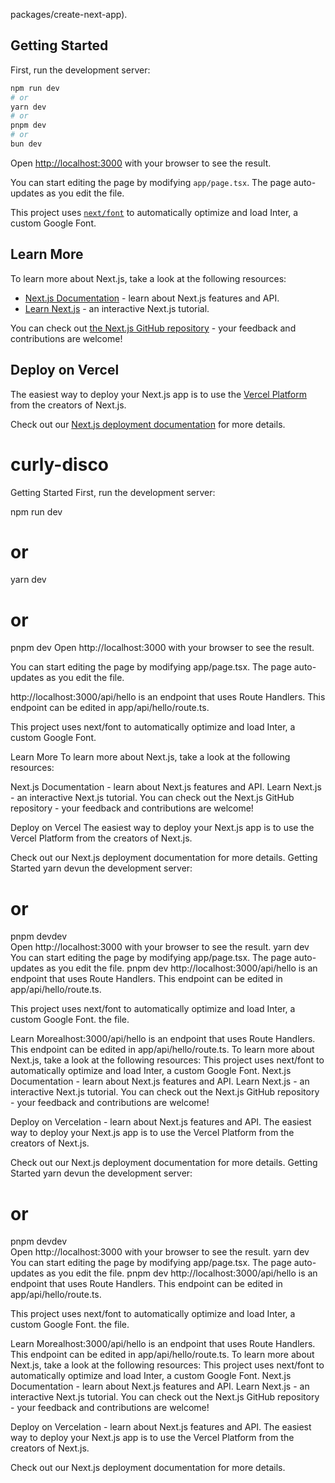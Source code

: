 packages/create-next-app).

## Getting Started

First, run the development server:

```bash
npm run dev
# or
yarn dev
# or
pnpm dev
# or
bun dev
```

Open [http://localhost:3000](http://localhost:3000) with your browser to see the result.

You can start editing the page by modifying `app/page.tsx`. The page auto-updates as you edit the file.

This project uses [`next/font`](https://nextjs.org/docs/basic-features/font-optimization) to automatically optimize and load Inter, a custom Google Font.

## Learn More

To learn more about Next.js, take a look at the following resources:

- [Next.js Documentation](https://nextjs.org/docs) - learn about Next.js features and API.
- [Learn Next.js](https://nextjs.org/learn) - an interactive Next.js tutorial.

You can check out [the Next.js GitHub repository](https://github.com/vercel/next.js/) - your feedback and contributions are welcome!

## Deploy on Vercel

The easiest way to deploy your Next.js app is to use the [Vercel Platform](https://vercel.com/new?utm_medium=default-template&filter=next.js&utm_source=create-next-app&utm_campaign=create-next-app-readme) from the creators of Next.js.

Check out our [Next.js deployment documentation](https://nextjs.org/docs/deployment) for more details.
# curly-disco
Getting Started
First, run the development server:

npm run dev
# or
yarn dev
# or
pnpm dev
Open http://localhost:3000 with your browser to see the result.

You can start editing the page by modifying app/page.tsx. The page auto-updates as you edit the file.

http://localhost:3000/api/hello is an endpoint that uses Route Handlers. This endpoint can be edited in app/api/hello/route.ts.

This project uses next/font to automatically optimize and load Inter, a custom Google Font.

Learn More
To learn more about Next.js, take a look at the following resources:

Next.js Documentation - learn about Next.js features and API.
Learn Next.js - an interactive Next.js tutorial.
You can check out the Next.js GitHub repository - your feedback and contributions are welcome!

Deploy on Vercel
The easiest way to deploy your Next.js app is to use the Vercel Platform from the creators of Next.js.

Check out our Next.js deployment documentation for more details.
Getting Started
yarn devun the development server:
# or                                            
pnpm devdev                              
Open http://localhost:3000 with your browser to see the result.
yarn dev
You can start editing the page by modifying app/page.tsx. The page auto-updates as you edit the file.
pnpm dev
http://localhost:3000/api/hello is an endpoint that uses Route Handlers. This endpoint can be edited in app/api/hello/route.ts.

This project uses next/font to automatically optimize and load Inter, a custom Google Font. the file.

Learn Morealhost:3000/api/hello is an endpoint that uses Route Handlers. This endpoint can be edited in app/api/hello/route.ts.
To learn more about Next.js, take a look at the following resources:
This project uses next/font to automatically optimize and load Inter, a custom Google Font.
Next.js Documentation - learn about Next.js features and API.
Learn Next.js - an interactive Next.js tutorial.
You can check out the Next.js GitHub repository - your feedback and contributions are welcome!

Deploy on Vercelation - learn about Next.js features and API.
The easiest way to deploy your Next.js app is to use the Vercel Platform from the creators of Next.js.

Check out our Next.js deployment documentation for more details.
Getting Started
yarn devun the development server:
# or                                            
pnpm devdev                              
Open http://localhost:3000 with your browser to see the result.
yarn dev
You can start editing the page by modifying app/page.tsx. The page auto-updates as you edit the file.
pnpm dev
http://localhost:3000/api/hello is an endpoint that uses Route Handlers. This endpoint can be edited in app/api/hello/route.ts.

This project uses next/font to automatically optimize and load Inter, a custom Google Font. the file.

Learn Morealhost:3000/api/hello is an endpoint that uses Route Handlers. This endpoint can be edited in app/api/hello/route.ts.
To learn more about Next.js, take a look at the following resources:
This project uses next/font to automatically optimize and load Inter, a custom Google Font.
Next.js Documentation - learn about Next.js features and API.
Learn Next.js - an interactive Next.js tutorial.
You can check out the Next.js GitHub repository - your feedback and contributions are welcome!

Deploy on Vercelation - learn about Next.js features and API.
The easiest way to deploy your Next.js app is to use the Vercel Platform from the creators of Next.js.

Check out our Next.js deployment documentation for more details.
